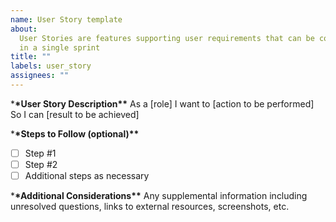 ```yaml
---
name: User Story template
about:
  User Stories are features supporting user requirements that can be completed
  in a single sprint
title: ""
labels: user_story
assignees: ""
---
```


\***\*User Story Description\*\***
As a [role]
I want to [action to be performed]
So I can [result to be achieved]

\***\*Steps to Follow (optional)\*\***

- [ ] Step #1
- [ ] Step #2
- [ ] Additional steps as necessary

\***\*Additional Considerations\*\***
Any supplemental information including unresolved questions, links to external resources, screenshots, etc.
